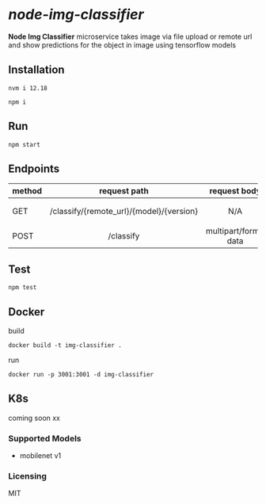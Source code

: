 # ***node-img-classifier***

**Node Img Classifier** microservice takes image via file upload or remote url and show predictions for the object in image using tensorflow models

## Installation

```nvm i 12.18```

```npm i```

## Run

```npm start```

## Endpoints

| method |               request path               |    request body     |                                                        response                                                        |
| ------ | :--------------------------------------: | :-----------------: | :--------------------------------------------------------------------------------------------------------------------: |
| GET    | /classify/{remote_url}/{model}/{version} |         N/A         | `{"success":true,"code":200,"predictions":[{"className":"panda...","probability":0.9995842576026917}], errors: []...}` |
| POST   |                /classify                 | multipart/form-data |                                                        as above                                                        |


## Test
```npm test```


## Docker

build

```docker build -t img-classifier .```

run

```docker run -p 3001:3001 -d img-classifier```

## K8s

coming soon xx

### Supported Models

- mobilenet v1

### Licensing

MIT
